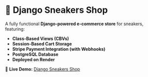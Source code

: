 # 👟 Django Sneakers Shop

A fully functional **Django-powered e-commerce store** for sneakers, featuring:

-  **Class-Based Views (CBVs)**
-  **Session-Based Cart Storage**
-  **Stripe Payment Integration (with Webhooks)**
-  **PostgreSQL Database**
-  **Deployed on Render**

🔗 **Live Demo:** [Django Sneakers Shop](https://django-sneakrs-shop-render.onrender.com)
